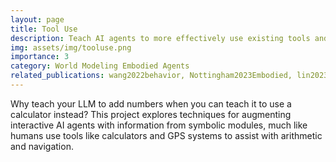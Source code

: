 ```yaml
---
layout: page
title: Tool Use
description: Teach AI agents to more effectively use existing tools and APIs.
img: assets/img/tooluse.png
importance: 3
category: World Modeling Embodied Agents
related_publications: wang2022behavior, Nottingham2023Embodied, lin2023swiftsage
---
```


Why teach your LLM to add numbers when you can teach it to use a calculator instead?
This project explores techniques for augmenting interactive AI agents with information from symbolic modules, much like humans use tools like calculators and GPS systems to assist with arithmetic and navigation.

